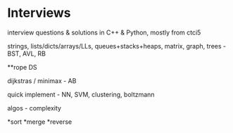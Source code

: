 # Interviews
interview questions &amp; solutions in C++ &amp; Python, mostly from ctci5

strings, lists/dicts/arrays/LLs, queues+stacks+heaps, matrix, graph, trees - BST, AVL, RB

**rope DS

dijkstras / minimax - AB

quick implement - NN, SVM, clustering, boltzmann

algos - complexity 

*sort
*merge
*reverse
